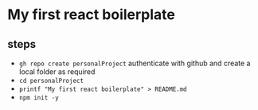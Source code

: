 # My first react boilerplate
## steps
- `gh repo create personalProject`
  authenticate with github and create a local folder as required
- `cd personalProject`
- `printf "My first react boilerplate" > README.md`
- `npm init -y`

